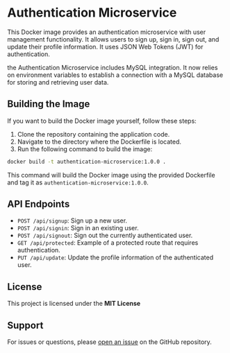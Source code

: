 # Authentication Microservice

This Docker image provides an authentication microservice with user management functionality. It allows users to sign up, sign in, sign out, and update their profile information. It uses JSON Web Tokens (JWT) for authentication.

the Authentication Microservice includes MySQL integration. It now relies on environment variables to establish a connection with a MySQL database for storing and retrieving user data.

## Building the Image

If you want to build the Docker image yourself, follow these steps:

1. Clone the repository containing the application code.
2. Navigate to the directory where the Dockerfile is located.
3. Run the following command to build the image:
  ```bash
  docker build -t authentication-microservice:1.0.0 .
  ```
  This command will build the Docker image using the provided Dockerfile and tag it as `authentication-microservice:1.0.0`.


## API Endpoints

- `POST /api/signup`: Sign up a new user.
- `POST /api/signin`: Sign in an existing user.
- `POST /api/signout`: Sign out the currently authenticated user.
- `GET /api/protected`: Example of a protected route that requires authentication.
- `PUT /api/update`: Update the profile information of the authenticated user.


## License

This project is licensed under the **MIT License**

## Support

For issues or questions, please [open an issue](https://github.com/rdplus2015/e-commerce-app/issues) on the GitHub repository.